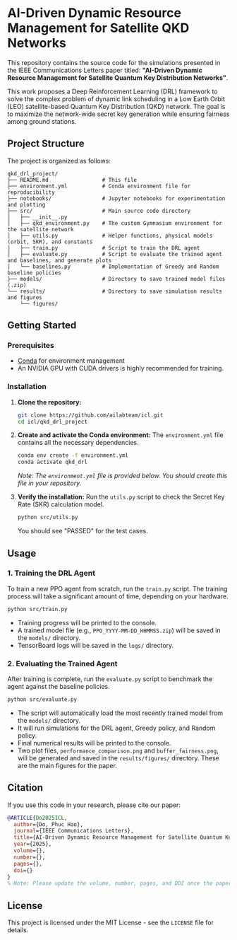 # AI-Driven Dynamic Resource Management for Satellite QKD Networks

This repository contains the source code for the simulations presented in the IEEE Communications Letters paper titled: **"AI-Driven Dynamic Resource Management for Satellite Quantum Key Distribution Networks"**.

This work proposes a Deep Reinforcement Learning (DRL) framework to solve the complex problem of dynamic link scheduling in a Low Earth Orbit (LEO) satellite-based Quantum Key Distribution (QKD) network. The goal is to maximize the network-wide secret key generation while ensuring fairness among ground stations.

## Project Structure

The project is organized as follows:

```
qkd_drl_project/
├── README.md                 # This file
├── environment.yml           # Conda environment file for reproducibility
├── notebooks/                # Jupyter notebooks for experimentation and plotting
├── src/                      # Main source code directory
│   ├── __init__.py
│   ├── qkd_environment.py    # The custom Gymnasium environment for the satellite network
│   ├── utils.py              # Helper functions, physical models (orbit, SKR), and constants
│   ├── train.py              # Script to train the DRL agent
│   ├── evaluate.py           # Script to evaluate the trained agent and baselines, and generate plots
│   └── baselines.py          # Implementation of Greedy and Random baseline policies
├── models/                   # Directory to save trained model files (.zip)
└── results/                  # Directory to save simulation results and figures
    └── figures/
```

## Getting Started

### Prerequisites

- [Conda](https://docs.conda.io/en/latest/miniconda.html) for environment management
- An NVIDIA GPU with CUDA drivers is highly recommended for training.

### Installation

1.  **Clone the repository:**
    ```bash
    git clone https://github.com/ailabteam/icl.git
    cd icl/qkd_drl_project
    ```

2.  **Create and activate the Conda environment:**
    The `environment.yml` file contains all the necessary dependencies.
    ```bash
    conda env create -f environment.yml
    conda activate qkd_drl
    ```
    *Note: The `environment.yml` file is provided below. You should create this file in your repository.*

3.  **Verify the installation:**
    Run the `utils.py` script to check the Secret Key Rate (SKR) calculation model.
    ```bash
    python src/utils.py
    ```
    You should see "PASSED" for the test cases.

## Usage

### 1. Training the DRL Agent

To train a new PPO agent from scratch, run the `train.py` script. The training process will take a significant amount of time, depending on your hardware.

```bash
python src/train.py
```
- Training progress will be printed to the console.
- A trained model file (e.g., `PPO_YYYY-MM-DD_HHMMSS.zip`) will be saved in the `models/` directory.
- TensorBoard logs will be saved in the `logs/` directory.

### 2. Evaluating the Trained Agent

After training is complete, run the `evaluate.py` script to benchmark the agent against the baseline policies.

```bash
python src/evaluate.py
```
- The script will automatically load the most recently trained model from the `models/` directory.
- It will run simulations for the DRL agent, Greedy policy, and Random policy.
- Final numerical results will be printed to the console.
- Two plot files, `performance_comparison.png` and `buffer_fairness.png`, will be generated and saved in the `results/figures/` directory. These are the main figures for the paper.

## Citation

If you use this code in your research, please cite our paper:
```bibtex
@ARTICLE{Do2025ICL,
  author={Do, Phuc Hao},
  journal={IEEE Communications Letters}, 
  title={AI-Driven Dynamic Resource Management for Satellite Quantum Key Distribution Networks}, 
  year={2025},
  volume={},
  number={},
  pages={},
  doi={}
}
% Note: Please update the volume, number, pages, and DOI once the paper is published.
```

## License
This project is licensed under the MIT License - see the `LICENSE` file for details.
